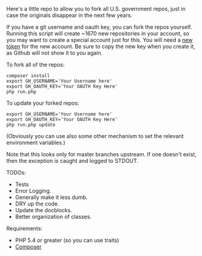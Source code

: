 Here's a little repo to allow you to fork all U.S. government repos, just in case the originals disappear in the next few years.

If you have a git username and oauth key, you can fork the repos yourself. Running this script will create ~1670 new repositories in your account, so you may want to create a special account just for this. You will need a [new token](https://help.github.com/articles/creating-an-access-token-for-command-line-use/) for the new account. Be sure to copy the new key when you create it, as Github will not show it to you again.

To fork all of the repos:

```
composer install
export GH_USERNAME='Your Username here'
export GH_OAUTH_KEY='Your OAUTH Key Here'
php run.php
```

To update your forked repos:
```
export GH_USERNAME='Your Username here'
export GH_OAUTH_KEY='Your OAUTH Key Here'
php run.php update
```

(Obviously you can use also some other mechanism to set the relevant environment variables.)

Note that this looks only for master branches upstream. If one doesn't exist, then the exception is caught and logged to STDOUT.

TODOs:
* Tests
* Error Logging.
* Generally make it less dumb.
* DRY up the code.
* Update the docblocks.
* Better organization of classes.

Requirements:
* PHP 5.4 or greater (so you can use traits)
* [Composer](https://getcomposer.org/)
